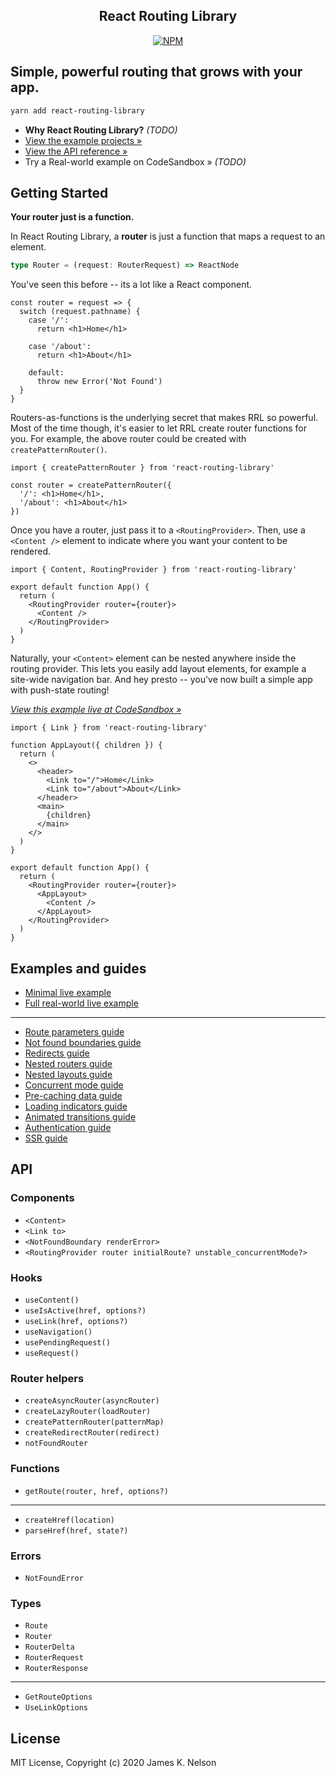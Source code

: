 <h2 align="center">
  React Routing Library
</h2>

<p align="center">
  <a href="https://www.npmjs.com/package/react-routing-library"><img alt="NPM" src="https://img.shields.io/npm/v/react-routing-library.svg"></a>
</p>


## Simple, powerful routing that grows with your app.

```bash
yarn add react-routing-library
```

- **Why React Routing Library?** *(TODO)*
- [View the example projects &raquo;](./examples)
- [View the API reference &raquo;](./docs/api.md)
- Try a Real-world example on CodeSandbox &raquo; *(TODO)*


## Getting Started

**Your router just is a function.**

In React Routing Library, a **router** is just a function that maps a request to an element.

```ts
type Router = (request: RouterRequest) => ReactNode
```

You've seen this before -- its a lot like a React component.

```tsx
const router = request => {
  switch (request.pathname) {
    case '/':
      return <h1>Home</h1>

    case '/about':
      return <h1>About</h1>

    default:
      throw new Error('Not Found')
  }
}
```

Routers-as-functions is the underlying secret that makes RRL so powerful. Most of the time though, it's easier to let RRL create router functions for you. For example, the above router could be created with `createPatternRouter()`.

```tsx
import { createPatternRouter } from 'react-routing-library'

const router = createPatternRouter({
  '/': <h1>Home</h1>,
  '/about': <h1>About</h1>
})
```

Once you have a router, just pass it to a `<RoutingProvider>`. Then, use a `<Content />` element to indicate where you want your content to be rendered.

```tsx
import { Content, RoutingProvider } from 'react-routing-library'

export default function App() {
  return (
    <RoutingProvider router={router}>
      <Content />
    </RoutingProvider>
  )
}
```

Naturally, your `<Content>` element can be nested anywhere inside the routing provider. This lets you easily add layout elements, for example a site-wide navigation bar. And hey presto -- you've now built a simple app with push-state routing!

[*View this example live at CodeSandbox &raquo;*]()

```tsx
import { Link } from 'react-routing-library'

function AppLayout({ children }) {
  return (
    <>
      <header>
        <Link to="/">Home</Link>
        <Link to="/about">About</Link>
      </header>
      <main>
        {children}
      </main>
    </>
  )
}

export default function App() {
  return (
    <RoutingProvider router={router}>
      <AppLayout>
        <Content />
      </AppLayout>
    </RoutingProvider>
  )
}
```


## Examples and guides

- [Minimal live example]()
- [Full real-world live example]()

--- 

- [Route parameters guide]()
- [Not found boundaries guide]()
- [Redirects guide]()
- [Nested routers guide]()
- [Nested layouts guide]()
- [Concurrent mode guide]()
- [Pre-caching data guide]()
- [Loading indicators guide]()
- [Animated transitions guide]()
- [Authentication guide]()
- [SSR guide]()


## API

### Components

- `<Content>`
- `<Link to>`
- `<NotFoundBoundary renderError>`
- `<RoutingProvider router initialRoute? unstable_concurrentMode?>`

### Hooks

- `useContent()`
- `useIsActive(href, options?)`
- `useLink(href, options?)`
- `useNavigation()`
- `usePendingRequest()`
- `useRequest()`

### Router helpers

- `createAsyncRouter(asyncRouter)`
- `createLazyRouter(loadRouter)`
- `createPatternRouter(patternMap)`
- `createRedirectRouter(redirect)`
- `notFoundRouter`

### Functions

- `getRoute(router, href, options?)`

---

- `createHref(location)`
- `parseHref(href, state?)`

### Errors

- `NotFoundError`

### Types

- `Route`
- `Router`
- `RouterDelta`
- `RouterRequest`
- `RouterResponse`

---

- `GetRouteOptions`
- `UseLinkOptions`


## License

MIT License, Copyright (c) 2020 James K. Nelson
